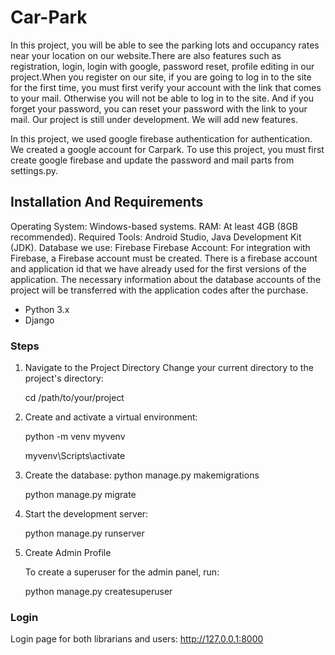 # Car-Park

In this project, you will be able to see the parking lots and occupancy rates near your location on our website.There are also features such as registration, login, login with google, password reset, profile editing in our project.When you register on our site, if you are going to log in to the site for the first time, you must first verify your account with the link that comes to your mail. Otherwise you will not be able to log in to the site. And if you forget your password, you can reset your password with the link to your mail. Our project is still under development. We will add new features.

In this project, we used google firebase authentication for authentication. We created a google account for Carpark. To use this project, you must first create google firebase and update the password and mail parts from settings.py.

## Installation And Requirements

Operating System: Windows-based systems.
RAM: At least 4GB (8GB recommended).
Required Tools: Android Studio, Java Development Kit (JDK).
Database we use: Firebase
Firebase Account: For integration with Firebase, a Firebase account must be created.
There is a firebase account and application id that we have already used for the first versions of the application. The necessary information about the database accounts of the project will be transferred with the application codes after the purchase.

- Python 3.x
- Django

### Steps

1. Navigate to the Project Directory
    Change your current directory to the project's directory:

    cd /path/to/your/project

2. Create and activate a virtual environment:

    python -m venv myvenv

    myvenv\Scripts\activate
        
3. Create the database:
    python manage.py makemigrations

    python manage.py migrate
    
4. Start the development server:

    python manage.py runserver
    
5. Create Admin Profile

    To create a superuser for the admin panel, run:

    python manage.py createsuperuser


### Login

Login page for both librarians and users:
http://127.0.0.1:8000
